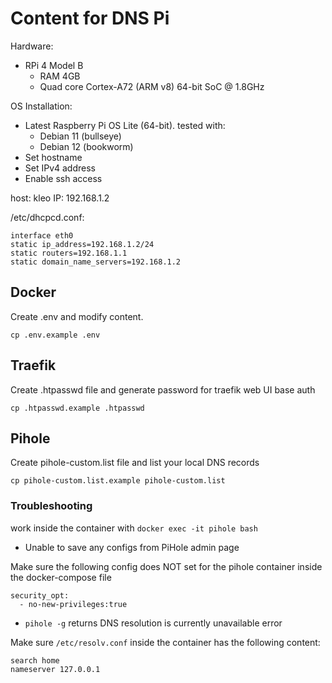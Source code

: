 # Content for DNS Pi

Hardware:
- RPi 4 Model B
  - RAM 4GB
  - Quad core Cortex-A72 (ARM v8) 64-bit SoC @ 1.8GHz

OS Installation:
- Latest Raspberry Pi OS Lite (64-bit). tested with:
  -  Debian 11 (bullseye)
  -  Debian 12 (bookworm)
- Set hostname
- Set IPv4 address
- Enable ssh access

host: kleo
IP: 192.168.1.2

/etc/dhcpcd.conf:
```
interface eth0
static ip_address=192.168.1.2/24
static routers=192.168.1.1
static domain_name_servers=192.168.1.2
```

## Docker
Create .env and modify content.
```
cp .env.example .env
```

## Traefik
Create .htpasswd file and generate password for traefik web UI base auth
```
cp .htpasswd.example .htpasswd
```

## Pihole
Create pihole-custom.list file and list your local DNS records
```
cp pihole-custom.list.example pihole-custom.list
```
### Troubleshooting
work inside the container with `docker exec -it pihole bash`
- Unable to save any configs from PiHole admin page

Make sure the following config does NOT set for the pihole container inside the docker-compose file
```
security_opt:
  - no-new-privileges:true
```

- `pihole -g` returns DNS resolution is currently unavailable error

Make sure `/etc/resolv.conf` inside the container has the following content:
```
search home
nameserver 127.0.0.1
```
